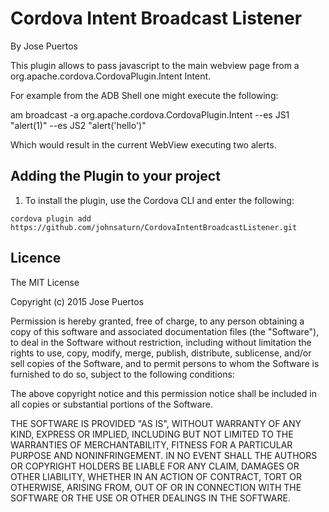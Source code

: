 # Cordova Intent Broadcast Listener #
By Jose Puertos

This plugin allows to pass javascript to the main webview page from a org.apache.cordova.CordovaPlugin.Intent Intent.

For example from the ADB Shell one might execute the following:

am broadcast -a org.apache.cordova.CordovaPlugin.Intent --es JS1 "alert(1)" --es JS2 "alert('hello')"

Which would result in the current WebView executing two alerts.




## Adding the Plugin to your project ##
1. To install the plugin, use the Cordova CLI and enter the following:

`cordova plugin add https://github.com/johnsaturn/CordovaIntentBroadcastListener.git`



## Licence ##

The MIT License

Copyright (c) 2015 Jose Puertos

Permission is hereby granted, free of charge, to any person obtaining a copy
of this software and associated documentation files (the "Software"), to deal
in the Software without restriction, including without limitation the rights
to use, copy, modify, merge, publish, distribute, sublicense, and/or sell
copies of the Software, and to permit persons to whom the Software is
furnished to do so, subject to the following conditions:

The above copyright notice and this permission notice shall be included in
all copies or substantial portions of the Software.

THE SOFTWARE IS PROVIDED "AS IS", WITHOUT WARRANTY OF ANY KIND, EXPRESS OR
IMPLIED, INCLUDING BUT NOT LIMITED TO THE WARRANTIES OF MERCHANTABILITY,
FITNESS FOR A PARTICULAR PURPOSE AND NONINFRINGEMENT. IN NO EVENT SHALL THE
AUTHORS OR COPYRIGHT HOLDERS BE LIABLE FOR ANY CLAIM, DAMAGES OR OTHER
LIABILITY, WHETHER IN AN ACTION OF CONTRACT, TORT OR OTHERWISE, ARISING FROM,
OUT OF OR IN CONNECTION WITH THE SOFTWARE OR THE USE OR OTHER DEALINGS IN
THE SOFTWARE.
